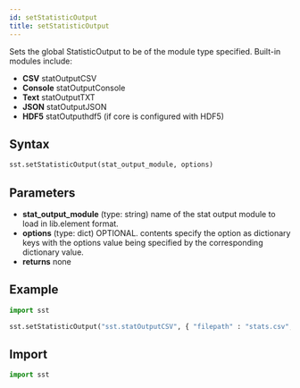 ```yaml
---
id: setStatisticOutput
title: setStatisticOutput
---
```


<!---
SAND2022-6843 O
Source: sst-documentation/manuals/python
--->

Sets the global StatisticOutput to be of the module type specified. Built-in modules include:
* **CSV** statOutputCSV
* **Console** statOutputConsole
* **Text** statOutputTXT
* **JSON** statOutputJSON
* **HDF5** statOutputhdf5 (if core is configured with HDF5)

## Syntax
```python
sst.setStatisticOutput(stat_output_module, options)
```

## Parameters
* **stat_output_module** (type: string) name of the stat output module to load in lib.element format. 
* **options** (type: dict) OPTIONAL. contents specify the option as dictionary keys with the options value being specified by the corresponding dictionary value. 
* **returns** none

## Example

```python
import sst

sst.setStatisticOutput("sst.statOutputCSV", { "filepath" : "stats.csv", "separator" : "," } )
```

## Import
```python
import sst
```